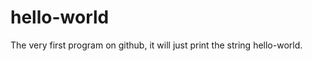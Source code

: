 hello-world
===========

The very first program on github, it will just print the string hello-world.
